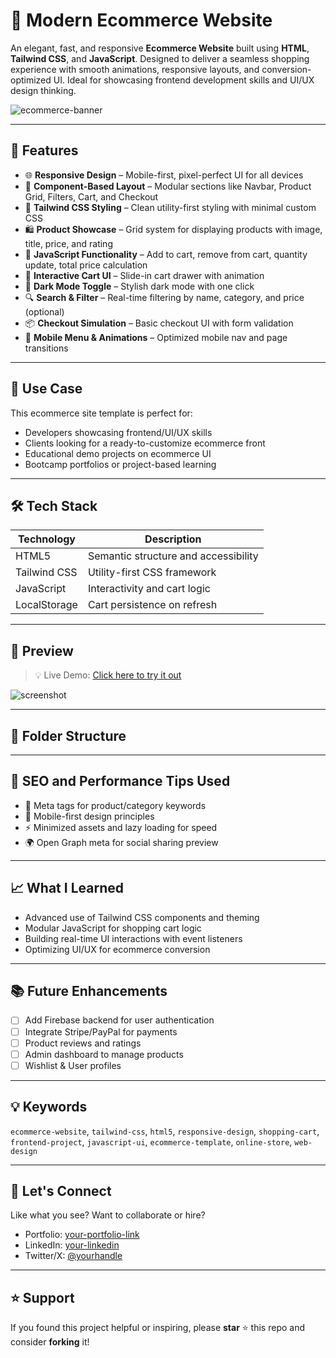 # 🛒 Modern Ecommerce Website

An elegant, fast, and responsive **Ecommerce Website** built using **HTML**, **Tailwind CSS**, and **JavaScript**. Designed to deliver a seamless shopping experience with smooth animations, responsive layouts, and conversion-optimized UI. Ideal for showcasing frontend development skills and UI/UX design thinking.

![ecommerce-banner](https://your-image-url.com/banner.png)

---

## 🚀 Features

- 🌐 **Responsive Design** – Mobile-first, pixel-perfect UI for all devices
- 🧩 **Component-Based Layout** – Modular sections like Navbar, Product Grid, Filters, Cart, and Checkout
- 🎨 **Tailwind CSS Styling** – Clean utility-first styling with minimal custom CSS
- 🛍️ **Product Showcase** – Grid system for displaying products with image, title, price, and rating
- 🧠 **JavaScript Functionality** – Add to cart, remove from cart, quantity update, total price calculation
- 🛒 **Interactive Cart UI** – Slide-in cart drawer with animation
- 🌙 **Dark Mode Toggle** – Stylish dark mode with one click
- 🔍 **Search & Filter** – Real-time filtering by name, category, and price (optional)
- 📦 **Checkout Simulation** – Basic checkout UI with form validation
- 📱 **Mobile Menu & Animations** – Optimized mobile nav and page transitions

---

## 🎯 Use Case

This ecommerce site template is perfect for:

- Developers showcasing frontend/UI/UX skills
- Clients looking for a ready-to-customize ecommerce front
- Educational demo projects on ecommerce UI
- Bootcamp portfolios or project-based learning

---

## 🛠️ Tech Stack

| Technology     | Description                            |
|----------------|----------------------------------------|
| HTML5          | Semantic structure and accessibility   |
| Tailwind CSS   | Utility-first CSS framework            |
| JavaScript     | Interactivity and cart logic           |
| LocalStorage   | Cart persistence on refresh            |

---

## 📸 Preview

> 💡 Live Demo: [Click here to try it out](https://shop-fusio.netlify.app/)

![screenshot](https://your-image-url.com/screenshot.png)

---

## 📁 Folder Structure


---

## 📌 SEO and Performance Tips Used

- 🔑 Meta tags for product/category keywords
- 📱 Mobile-first design principles
- ⚡ Minimized assets and lazy loading for speed
- 🌍 Open Graph meta for social sharing preview

---

## 📈 What I Learned

- Advanced use of Tailwind CSS components and theming
- Modular JavaScript for shopping cart logic
- Building real-time UI interactions with event listeners
- Optimizing UI/UX for ecommerce conversion

---

## 📚 Future Enhancements

- [ ] Add Firebase backend for user authentication
- [ ] Integrate Stripe/PayPal for payments
- [ ] Product reviews and ratings
- [ ] Admin dashboard to manage products
- [ ] Wishlist & User profiles

---

## 💡 Keywords

`ecommerce-website`, `tailwind-css`, `html5`, `responsive-design`, `shopping-cart`, `frontend-project`, `javascript-ui`, `ecommerce-template`, `online-store`, `web-design`

---

## 🙌 Let's Connect

Like what you see? Want to collaborate or hire?

- Portfolio: [your-portfolio-link](https://my-portfolio-two-eta-13.vercel.app/)
- LinkedIn: [your-linkedin](https://www.linkedin.com/in/elite-design-sv-031412260/)
- Twitter/X: [@yourhandle](https://x.com/Elitetech25)

---

## ⭐ Support

If you found this project helpful or inspiring, please **star** ⭐ this repo and consider **forking** it!

